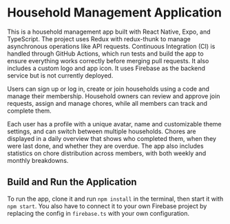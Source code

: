 # Household Management Application

This is a household management app built with React Native, Expo, and TypeScript.
The project uses Redux with redux-thunk to manage asynchronous operations like API requests. Continuous Integration (CI) is handled through GitHub Actions, which run tests and build the app to ensure everything works correctly before merging pull requests. It also
includes a custom logo and app icon.
It uses Firebase as the backend service but is not currently deployed.

Users can sign up or log in, create or join households using a code and manage their membership. Household owners can review and approve join requests, assign and manage chores, while all members can track and complete them.

Each user has a profile with a unique avatar, name and customizable theme settings, and can switch between multiple households.
Chores are displayed in a daily overview that shows who completed them, when they were last done, and whether they are overdue.
The app also includes statistics on chore distribution across members, with both weekly and monthly breakdowns.




## Build and Run the Application

To run the app, clone it and run `npm install` in the terminal, then start it with `npm start`.
You also have to connect it to your own Firebase project by replacing the config in `firebase.ts` with your own configuration.





